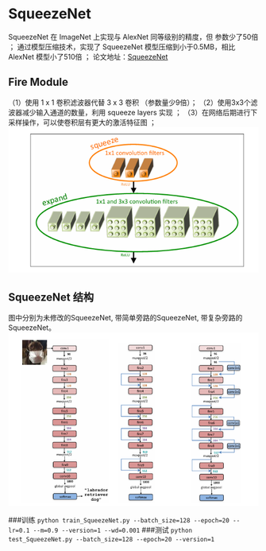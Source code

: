 # SqueezeNet
SqueezeNet 在 ImageNet 上实现与 AlexNet 同等级别的精度，但 参数少了50倍 ；
通过模型压缩技术，实现了 SqueezeNet 模型压缩到小于0.5MB，相比 AlexNet 模型小了510倍 ；
论文地址：[SqueezeNet](https://arxiv.org/abs/1602.07360)

## Fire Module
（1）使用 1 x 1 卷积滤波器代替 3 x 3 卷积 （参数量少9倍）；
（2）使用3x3个滤波器减少输入通道的数量，利用 squeeze layers 实现 ；
（3）在网络后期进行下采样操作，可以使卷积层有更大的激活特征图 ；
![图片1](./img/Screenshot%202024-10-22%20192739.png "图片1")

## SqueezeNet 结构
图中分别为未修改的SqueezeNet, 带简单旁路的SqueezeNet, 带复杂旁路的SqueezeNet。
![图片2](./img/Screenshot%202024-10-22%20192856.png "图片2")

###训练
`python train_SqueezeNet.py --batch_size=128 --epoch=20 --lr=0.1 --m=0.9 --version=1 --wd=0.001`
###测试
`python test_SqueezeNet.py --batch_size=128 --epoch=20 --version=1`
